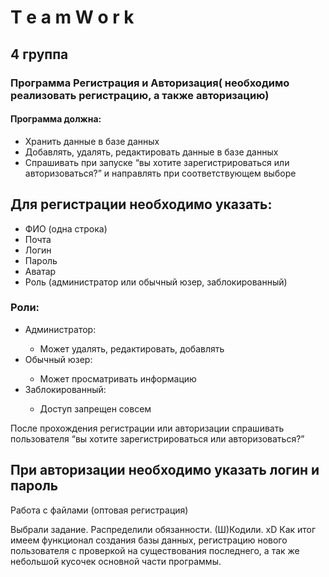 <h1>T e a m W o r k</h1>
<h2>4 группа</h2>
<h3>Программа Регистрация и Авторизация( необходимо реализовать регистрацию, а также авторизацию)</h3>
    <h4>Программа должна:</h4>
    <ul>
        <li>Хранить данные в базе данных</li>
        <li>Добавлять, удалять, редактировать данные в базе данных</li>
        <li>Спрашивать при запуске “вы хотите зарегистрироваться или авторизоваться?” и направлять при соответствующем выборе</li>
    </ul>
    <h2>Для регистрации необходимо указать:</h2>
    <ul>
        <li>ФИО (одна строка)</li>
        <li>Почта</li>
        <li>Логин</li>
        <li>Пароль</li>
        <li>Аватар</li>
        <li>Роль (администратор или обычный юзер, заблокированный)</li>
    </ul>
    <h3>Роли:</h3>
    <ul>
        <li>Администратор:</li>
        <ul>
            <li>Может удалять, редактировать, добавлять</li>
        </ul>
        <li>Обычный юзер:</li>
        <ul>
            <li>Может просматривать информацию</li>
        </ul>
        <li>Заблокированный:</li>
        <ul>
            <li>Доступ запрещен совсем</li>
        </ul>
    </ul>
    <p>После прохождения регистрации или авторизации спрашивать пользователя “вы хотите зарегистрироваться или авторизоваться?”</p>
    <h2>При авторизации необходимо указать логин и пароль</h2>
    <p>Работа с файлами (оптовая регистрация)</p>
  <p>Выбрали задание. 
    Распределили обязанности. 
    (Ш)Кодили. xD
    Как итог имеем функционал создания базы данных, регистрацию нового пользователя с проверкой на существования последнего, а так же небольшой кусочек основной части программы.
  </p>
